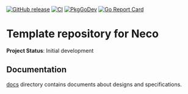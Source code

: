 [![GitHub release](https://img.shields.io/github/release/cybozu-go/cilium-policy-viewer.svg?maxAge=60)][releases]
[![CI](https://github.com/cybozu-go/cilium-policy-viewer/actions/workflows/ci.yaml/badge.svg)](https://github.com/cybozu-go/cilium-policy-viewer/actions/workflows/ci.yaml)
[![PkgGoDev](https://pkg.go.dev/badge/github.com/cybozu-go/cilium-policy-viewer?tab=overview)](https://pkg.go.dev/github.com/cybozu-go/cilium-policy-viewer?tab=overview)
[![Go Report Card](https://goreportcard.com/badge/github.com/cybozu-go/cilium-policy-viewer)](https://goreportcard.com/report/github.com/cybozu-go/cilium-policy-viewer)

Template repository for Neco
============================

**Project Status**: Initial development

## Documentation

[docs](docs/) directory contains documents about designs and specifications.

[releases]: https://github.com/cybozu-go/cilium-policy-viewer/releases
